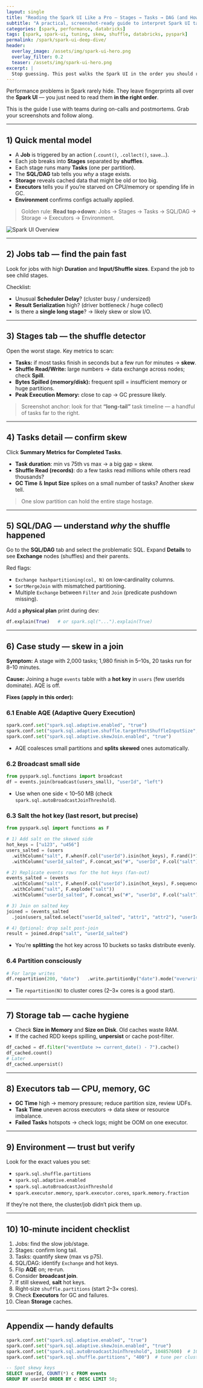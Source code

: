 ```yaml
---
layout: single
title: "Reading the Spark UI Like a Pro — Stages → Tasks → DAG (and How to Spot Skew)"
subtitle: "A practical, screenshot-ready guide to interpret Spark UI tabs in order, debug shuffles, and fix skew with concrete code & configs."
categories: [spark, performance, databricks]
tags: [spark, spark-ui, tuning, skew, shuffle, databricks, pyspark]
permalink: /spark/spark-ui-deep-dive/
header:
  overlay_image: /assets/img/spark-ui-hero.png
  overlay_filter: 0.2
  teaser: /assets/img/spark-ui-hero.png
excerpt: |
  Stop guessing. This post walks the Spark UI in the order you should read it during incidents: Jobs → Stages → Tasks → SQL/DAG → Storage → Executors → Environment. We’ll diagnose a real skew issue and fix it with partitioning, AQE, and salt keys.
---
```


Performance problems in Spark rarely hide. They leave fingerprints all over the **Spark UI** — you just need to read them **in the right order**.

This is the guide I use with teams during on-calls and postmortems. Grab your screenshots and follow along.

---

## 1) Quick mental model

- A **Job** is triggered by an action (`.count()`, `.collect()`, `save`...).  
- Each job breaks into **Stages** separated by **shuffles**.  
- Each stage runs many **Tasks** (one per partition).  
- The **SQL/DAG** tab tells you *why* a stage exists.  
- **Storage** reveals cached data that might be old or too big.  
- **Executors** tells you if you’re starved on CPU/memory or spending life in GC.  
- **Environment** confirms configs actually applied.

> Golden rule: **Read top→down**: Jobs → Stages → Tasks → SQL/DAG → Storage → Executors → Environment.

![Spark UI Overview](/assets/img/spark-ui-overview.png)

---

## 2) Jobs tab — find the pain fast

Look for jobs with high **Duration** and **Input/Shuffle sizes**. Expand the job to see child stages.

Checklist:
- Unusual **Scheduler Delay**? (cluster busy / undersized)
- **Result Serialization** high? (driver bottleneck / huge collect)
- Is there a **single long stage**? → likely skew or slow I/O.

---

## 3) Stages tab — the shuffle detector

Open the worst stage. Key metrics to scan:

- **Tasks:** if most tasks finish in seconds but a few run for minutes → **skew**.  
- **Shuffle Read/Write:** large numbers → data exchange across nodes; check **Spill**.  
- **Bytes Spilled (memory/disk):** frequent spill = insufficient memory or huge partitions.  
- **Peak Execution Memory:** close to cap → GC pressure likely.

> Screenshot anchor: look for that **“long-tail”** task timeline — a handful of tasks far to the right.

---

## 4) Tasks detail — confirm skew

Click **Summary Metrics for Completed Tasks**.

- **Task duration**: min vs 75th vs max → a big gap = skew.  
- **Shuffle Read (records)**: do a few tasks read millions while others read thousands?  
- **GC Time** & **Input Size** spikes on a small number of tasks? Another skew tell.

> One slow partition can hold the entire stage hostage.

---

## 5) SQL/DAG — understand *why* the shuffle happened

Go to the **SQL/DAG** tab and select the problematic SQL. Expand **Details** to see **Exchange** nodes (shuffles) and their parents.

Red flags:
- `Exchange hashpartitioning(col, N)` on low‑cardinality columns.  
- `SortMergeJoin` with mismatched partitioning.  
- Multiple `Exchange` between `Filter` and `Join` (predicate pushdown missing).

Add a **physical plan** print during dev:
```python
df.explain(True)   # or spark.sql("...").explain(True)
```

---

## 6) Case study — skew in a join

**Symptom:** A stage with 2,000 tasks; 1,980 finish in 5–10s, 20 tasks run for 8–10 minutes.

**Cause:** Joining a huge `events` table with a **hot key** in `users` (few userIds dominate). AQE is off.

**Fixes (apply in this order):**

### 6.1 Enable AQE (Adaptive Query Execution)
```python
spark.conf.set("spark.sql.adaptive.enabled", "true")
spark.conf.set("spark.sql.adaptive.shuffle.targetPostShuffleInputSize", "134217728")  # 128MB
spark.conf.set("spark.sql.adaptive.skewJoin.enabled", "true")
```
- AQE coalesces small partitions and **splits skewed** ones automatically.

### 6.2 Broadcast small side
```python
from pyspark.sql.functions import broadcast
df = events.join(broadcast(users_small), "userId", "left")
```
- Use when one side < 10–50 MB (check `spark.sql.autoBroadcastJoinThreshold`).

### 6.3 Salt the hot key (last resort, but precise)
```python
from pyspark.sql import functions as F

# 1) Add salt on the skewed side
hot_keys = ["u123", "u456"]
users_salted = (users
  .withColumn("salt", F.when(F.col("userId").isin(hot_keys), F.rand()*10).otherwise(F.lit(0)).cast("int"))
  .withColumn("userId_salted", F.concat_ws("#", "userId", F.col("salt"))))

# 2) Replicate events rows for the hot keys (fan-out)
events_salted = (events
  .withColumn("salt", F.when(F.col("userId").isin(hot_keys), F.sequence(F.lit(0), F.lit(9))).otherwise(F.array(F.lit(0))))
  .withColumn("salt", F.explode("salt"))
  .withColumn("userId_salted", F.concat_ws("#", "userId", F.col("salt"))))

# 3) Join on salted key
joined = (events_salted
  .join(users_salted.select("userId_salted", "attr1", "attr2"), "userId_salted", "left"))

# 4) Optional: drop salt post-join
result = joined.drop("salt", "userId_salted")
```
- You’re **splitting** the hot key across 10 buckets so tasks distribute evenly.

### 6.4 Partition consciously
```python
# For large writes
df.repartition(200, "date")   .write.partitionBy("date").mode("overwrite").parquet(path)
```
- Tie `repartition(N)` to cluster cores (2–3× cores is a good start).

---

## 7) Storage tab — cache hygiene

- Check **Size in Memory** and **Size on Disk**. Old caches waste RAM.  
- If the cached RDD keeps spilling, **unpersist** or cache post‑filter.
```python
df_cached = df.filter("eventDate >= current_date() - 7").cache()
df_cached.count()
# Later
df_cached.unpersist()
```

---

## 8) Executors tab — CPU, memory, GC

- **GC Time** high → memory pressure; reduce partition size, review UDFs.  
- **Task Time** uneven across executors → data skew or resource imbalance.  
- **Failed Tasks** hotspots → check logs; might be OOM on one executor.

---

## 9) Environment — trust but verify

Look for the exact values you set:
- `spark.sql.shuffle.partitions`
- `spark.sql.adaptive.enabled`
- `spark.sql.autoBroadcastJoinThreshold`
- `spark.executor.memory`, `spark.executor.cores`, `spark.memory.fraction`

If they’re not there, the cluster/job didn’t pick them up.

---

## 10) 10‑minute incident checklist

1. Jobs: find the slow job/stage.  
2. Stages: confirm long tail.  
3. Tasks: quantify skew (max vs p75).  
4. SQL/DAG: identify `Exchange` and hot keys.  
5. Flip **AQE** on; re‑run.  
6. Consider **broadcast join**.  
7. If still skewed, **salt** hot keys.  
8. Right‑size `shuffle.partitions` (start 2–3× cores).  
9. Check **Executors** for GC and failures.  
10. Clean **Storage** caches.

---

## Appendix — handy defaults

```python
spark.conf.set("spark.sql.adaptive.enabled", "true")
spark.conf.set("spark.sql.adaptive.skewJoin.enabled", "true")
spark.conf.set("spark.sql.autoBroadcastJoinThreshold", 104857600)  # 100MB
spark.conf.set("spark.sql.shuffle.partitions", "400")  # tune per cluster
```

```sql
-- Spot skewy keys
SELECT userId, COUNT(*) c FROM events
GROUP BY userId ORDER BY c DESC LIMIT 50;
```

